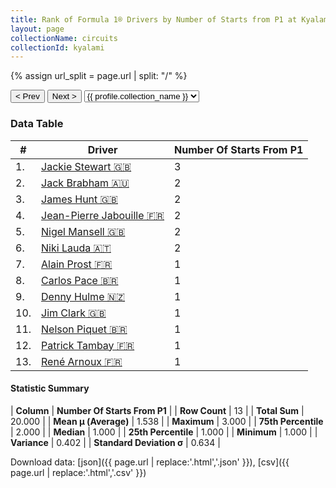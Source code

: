 ```yaml
---
title: Rank of Formula 1® Drivers by Number of Starts from P1 at Kyalami
layout: page
collectionName: circuits
collectionId: kyalami
---
```


{% assign url_split = page.url | split: "/" %}
<div id="collection-navigation">
<button onclick="selector.options[selector.selectedIndex-1].value && (window.location = selector.options[selector.selectedIndex-1].value);">&lt; Prev</button>
<button onclick="selector.options[selector.selectedIndex+1].value && (window.location = selector.options[selector.selectedIndex+1].value);">Next &gt;</button>
<select id="selector" onchange="this.options[this.selectedIndex].value && (window.location = this.options[this.selectedIndex].value);">
  {% for collectionId in site.data[page.collectionName].refs %}
    {% if collectionId == page.collectionId %}
      {% assign selected = "selected" %}
    {% else %}
      {% assign selected = "" %}
    {% endif %}
    {% assign profile = site.data[page.collectionName][collectionId].profile %}
    <option value="/f1/{{ page.collectionName }}/{{ collectionId }}/{{ url_split[4] }}" {{ selected }}>{{ profile.collection_name }}</option>
  {% endfor %}
</select>
</div>

<canvas id="chart" width="400" height="180"></canvas>
<script>
var data = {
    "datasets": [
        {
            "backgroundColor": [
                "#9C8E8D",
                "#9C8E8D",
                "#9C8E8D",
                "#9C8E8D",
                "#9C8E8D",
                "#9C8E8D",
                "#9C8E8D",
                "#9C8E8D",
                "#9C8E8D",
                "#9C8E8D",
                "#9C8E8D",
                "#9C8E8D",
                "#9C8E8D"
            ],
            "borderColor": [
                "#1D181E",
                "#1D181E",
                "#1D181E",
                "#1D181E",
                "#1D181E",
                "#1D181E",
                "#1D181E",
                "#1D181E",
                "#1D181E",
                "#1D181E",
                "#1D181E",
                "#1D181E",
                "#1D181E"
            ],
            "borderWidth": 1,
            "data": [
                3.0,
                2.0,
                2.0,
                2.0,
                2.0,
                2.0,
                1.0,
                1.0,
                1.0,
                1.0,
                1.0,
                1.0,
                1.0
            ],
            "label": "Number Of Starts From P1"
        }
    ],
    "labels": [
        "Jackie Stewart",
        "Jack Brabham",
        "James Hunt",
        "Jean-Pierre Jabouille",
        "Nigel Mansell",
        "Niki Lauda",
        "Alain Prost",
        "Carlos Pace",
        "Denny Hulme",
        "Jim Clark",
        "Nelson Piquet",
        "Patrick Tambay",
        "René Arnoux"
    ]
};
var options = {
  legend: {
    display: false
  },
  scales: {
    xAxes: [{
      ticks: {
        beginAtZero: true,
        maxRotation: 180,
        display: window.innerWidth > 800
      }
    }],
    yAxes: [{
      ticks: {
        beginAtZero: true
      }
    }]
  },
  onResize: function(chart, size) {
    chart.options.scales.xAxes[0].ticks.display = size.width > 800;
  }
};
var chart = new Chart("chart", {
    data: data,
    type: 'bar',
    options: options
});
</script>



### Data Table

| # | Driver | Number Of Starts From P1 |
|--|--|--|
| 1. | [Jackie Stewart 🇬🇧](/f1/drivers/stewart) | 3 |
| 2. | [Jack Brabham 🇦🇺](/f1/drivers/jack_brabham) | 2 |
| 3. | [James Hunt 🇬🇧](/f1/drivers/hunt) | 2 |
| 4. | [Jean-Pierre Jabouille 🇫🇷](/f1/drivers/jabouille) | 2 |
| 5. | [Nigel Mansell 🇬🇧](/f1/drivers/mansell) | 2 |
| 6. | [Niki Lauda 🇦🇹](/f1/drivers/lauda) | 2 |
| 7. | [Alain Prost 🇫🇷](/f1/drivers/prost) | 1 |
| 8. | [Carlos Pace 🇧🇷](/f1/drivers/pace) | 1 |
| 9. | [Denny Hulme 🇳🇿](/f1/drivers/hulme) | 1 |
| 10. | [Jim Clark 🇬🇧](/f1/drivers/clark) | 1 |
| 11. | [Nelson Piquet 🇧🇷](/f1/drivers/piquet) | 1 |
| 12. | [Patrick Tambay 🇫🇷](/f1/drivers/tambay) | 1 |
| 13. | [René Arnoux 🇫🇷](/f1/drivers/arnoux) | 1 |

#### Statistic Summary

| **Column** | **Number Of Starts From P1** |
| **Row Count** | 13 |
| **Total Sum** | 20.000 |
| **Mean μ (Average)** | 1.538 |
| **Maximum** | 3.000 |
| **75th Percentile** | 2.000 |
| **Median** | 1.000 |
| **25th Percentile** | 1.000 |
| **Minimum** | 1.000 |
| **Variance** | 0.402 |
| **Standard Deviation σ** | 0.634 |

Download data: [json]({{ page.url | replace:'.html','.json' }}), [csv]({{ page.url | replace:'.html','.csv' }})
